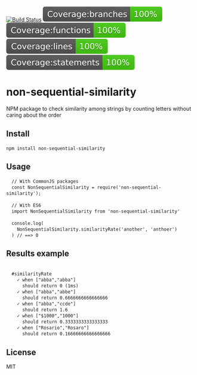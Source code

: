 [![Build Status](https://travis-ci.com/matismasters/non-sequential-similarity.svg?branch=master)](https://travis-ci.com/matismasters/non-sequential-similarity)
![Coverage Branches](./coverage/badge-branches.svg)
![Coverage Functions](./coverage/badge-functions.svg)
![Coverage Lines](./coverage/badge-lines.svg)
![Coverage statements](./coverage/badge-statements.svg)

# non-sequential-similarity

NPM package to check similarity among strings by counting letters without caring about the order

## Install

```
npm install non-sequential-similarity
```

## Usage

```
  // With CommonJS packages
  const NonSequentialSimilarity = require('non-sequential-similarity');

  // With ES6
  import NonSequentialSimilarity from 'non-sequential-similarity'

  console.log(
    NonSequentialSimilarity.similarityRate('another', 'anthoer')
  ) // ==> 0
```

## Results example

```

  #similarityRate
    ✓ when ["abba","abba"]
      should return 0 (1ms)
    ✓ when ["abba","abbe"]
      should return 0.6666666666666666
    ✓ when ["abba","ccde"]
      should return 1.6
    ✓ when ["$1000","1000"]
      should return 0.3333333333333333
    ✓ when ["Rosario","Rosaro"]
      should return 0.16666666666666666
```

## License

MIT
